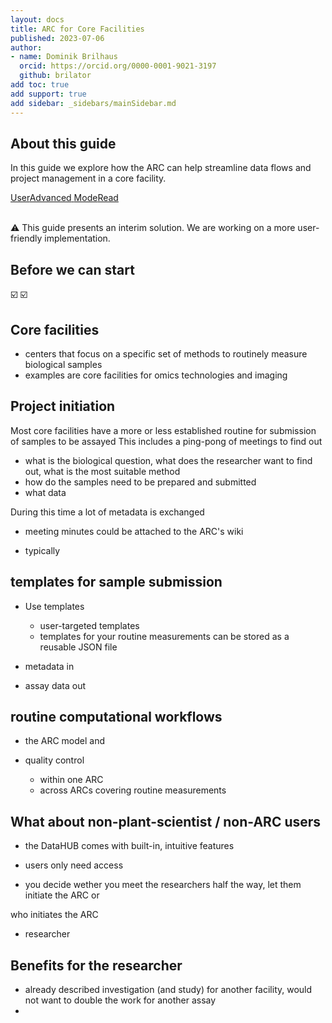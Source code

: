 ```yaml
---
layout: docs
title: ARC for Core Facilities
published: 2023-07-06
author:
- name: Dominik Brilhaus
  orcid: https://orcid.org/0000-0001-9021-3197
  github: brilator
add toc: true
add support: true
add sidebar: _sidebars/mainSidebar.md
---
```


## About this guide

In this guide we explore how the ARC can help streamline data flows and project management in a core facility.

<a href="./index.html">
    <span class="badge-category">User</span><span class="badge-selected" id="badge-advanced">Advanced</span>
    <span class="badge-category">Mode</span><span class="badge-selected" id="badge-read">Read</span>    
</a>

<br>
<br>

:warning:
This guide presents an interim solution. We are working on a more user-friendly implementation.

## Before we can start

:ballot_box_with_check: 
:ballot_box_with_check: 


## Core facilities

- centers that focus on a specific set of methods to routinely measure biological samples
- examples are core facilities for omics technologies and imaging

## Project initiation

Most core facilities have a more or less established routine for submission of samples to be assayed
This includes a ping-pong of meetings to find out
  - what is the biological question, what does the researcher want to find out, what is the most suitable method
  - how do the samples need to be prepared and submitted
  - what data 

During this time a lot of metadata is exchanged
  - meeting minutes could be attached to the ARC's wiki

- typically 


## templates for sample submission 

- Use templates
  - user-targeted templates
  - templates for your routine measurements can be stored as a reusable JSON file
- metadata in

- assay data out



## routine computational workflows

- the ARC model and 

- quality control
  - within one ARC
  - across ARCs covering routine measurements


## What about non-plant-scientist / non-ARC users 

- the DataHUB comes with built-in, intuitive features 
- users only need access


- you decide wether you meet the researchers half the way, let them initiate the ARC or

who initiates the ARC
  - researcher 


## Benefits for the researcher

- already described investigation (and study) for another facility, would not want to double the work for another assay
- 